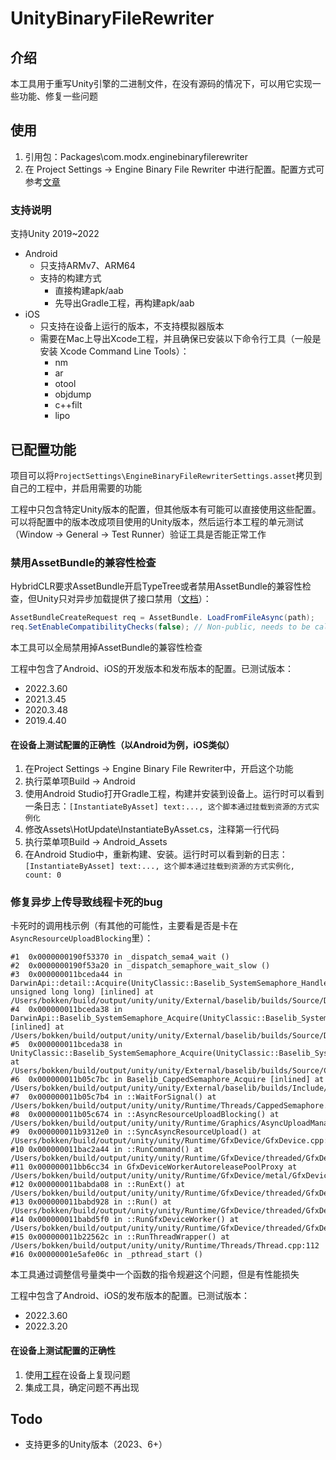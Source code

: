 # UnityBinaryFileRewriter

## 介绍
本工具用于重写Unity引擎的二进制文件，在没有源码的情况下，可以用它实现一些功能、修复一些问题

## 使用
1. 引用包：Packages\com.modx.enginebinaryfilerewriter
2. 在 Project Settings -> Engine Binary File Rewriter 中进行配置。配置方式可参考[文章](https://alanliu90.hatenablog.com/entry/2025/04/23/Unity%E4%B8%AD%E5%85%A8%E5%B1%80%E7%A6%81%E7%94%A8AssetBundle%E7%9A%84%E5%85%BC%E5%AE%B9%E6%80%A7%E6%A3%80%E6%9F%A5)

### 支持说明
支持Unity 2019~2022
* Android
  * 只支持ARMv7、ARM64
  * 支持的构建方式
    * 直接构建apk/aab
    * 先导出Gradle工程，再构建apk/aab
* iOS
  * 只支持在设备上运行的版本，不支持模拟器版本
  * 需要在Mac上导出Xcode工程，并且确保已安装以下命令行工具（一般是安装 Xcode Command Line Tools）：
    * nm
    * ar
    * otool
    * objdump
    * c++filt
    * lipo

## 已配置功能
项目可以将`ProjectSettings\EngineBinaryFileRewriterSettings.asset`拷贝到自己的工程中，并启用需要的功能

工程中只包含特定Unity版本的配置，但其他版本有可能可以直接使用这些配置。
可以将配置中的版本改成项目使用的Unity版本，然后运行本工程的单元测试（Window -> General -> Test Runner）验证工具是否能正常工作

### 禁用AssetBundle的兼容性检查
HybridCLR要求AssetBundle开启TypeTree或者禁用AssetBundle的兼容性检查，但Unity只对异步加载提供了接口禁用（[文档](https://hybridclr.doc.code-philosophy.com/en/docs/basic/monobehaviour)）：
```cs
AssetBundleCreateRequest req = AssetBundle. LoadFromFileAsync(path);
req.SetEnableCompatibilityChecks(false); // Non-public, needs to be called by reflection
```
本工具可以全局禁用掉AssetBundle的兼容性检查

工程中包含了Android、iOS的开发版本和发布版本的配置。已测试版本：
* 2022.3.60
* 2021.3.45
* 2020.3.48
* 2019.4.40

#### 在设备上测试配置的正确性（以Android为例，iOS类似）
1. 在Project Settings -> Engine Binary File Rewriter中，开启这个功能
2. 执行菜单项Build -> Android
3. 使用Android Studio打开Gradle工程，构建并安装到设备上。运行时可以看到一条日志：`[InstantiateByAsset] text:..., 这个脚本通过挂载到资源的方式实例化`
4. 修改Assets\HotUpdate\InstantiateByAsset.cs，注释第一行代码
5. 执行菜单项Build -> Android_Assets
6. 在Android Studio中，重新构建、安装。运行时可以看到新的日志：`[InstantiateByAsset] text:..., 这个脚本通过挂载到资源的方式实例化, count: 0`

### 修复异步上传导致线程卡死的bug
卡死时的调用栈示例（有其他的可能性，主要看是否是卡在`AsyncResourceUploadBlocking`里）：
```
#1  0x0000000190f53370 in _dispatch_sema4_wait ()
#2  0x0000000190f53a20 in _dispatch_semaphore_wait_slow ()
#3  0x000000011bceda44 in DarwinApi::detail::Acquire(UnityClassic::Baselib_SystemSemaphore_Handle, unsigned long long) [inlined] at /Users/bokken/build/output/unity/unity/External/baselib/builds/Source/Darwin/Baselib_SystemSemaphore_DarwinApi.inl.h:36
#4  0x000000011bceda38 in DarwinApi::Baselib_SystemSemaphore_Acquire(UnityClassic::Baselib_SystemSemaphore_Handle) [inlined] at /Users/bokken/build/output/unity/unity/External/baselib/builds/Source/Darwin/Baselib_SystemSemaphore_DarwinApi.inl.h:62
#5  0x000000011bceda38 in UnityClassic::Baselib_SystemSemaphore_Acquire(UnityClassic::Baselib_SystemSemaphore_Handle) at /Users/bokken/build/output/unity/unity/External/baselib/builds/Source/CProxy/Baselib_SystemSemaphore_CProxy.inl.h:19
#6  0x000000011b05c7bc in Baselib_CappedSemaphore_Acquire [inlined] at /Users/bokken/build/output/unity/unity/External/baselib/builds/Include/C/Internal/Baselib_CappedSemaphore_SemaphoreBased.inl.h:44
#7  0x000000011b05c7b4 in ::WaitForSignal() at /Users/bokken/build/output/unity/unity/Runtime/Threads/CappedSemaphore.h:29
#8  0x000000011b05c674 in ::AsyncResourceUploadBlocking() at /Users/bokken/build/output/unity/unity/Runtime/Graphics/AsyncUploadManager.cpp:524
#9  0x000000011b9312e0 in ::SyncAsyncResourceUpload() at /Users/bokken/build/output/unity/unity/Runtime/GfxDevice/GfxDevice.cpp:2320
#10 0x000000011bac2a44 in ::RunCommand() at /Users/bokken/build/output/unity/unity/Runtime/GfxDevice/threaded/GfxDeviceWorker.cpp:2521
#11 0x000000011bb6cc34 in GfxDeviceWorkerAutoreleasePoolProxy at /Users/bokken/build/output/unity/unity/Runtime/GfxDevice/metal/GfxDeviceMetal.mm:5876
#12 0x000000011babda08 in ::RunExt() at /Users/bokken/build/output/unity/unity/Runtime/GfxDevice/threaded/GfxDeviceWorker.cpp:375
#13 0x000000011babd928 in ::Run() at /Users/bokken/build/output/unity/unity/Runtime/GfxDevice/threaded/GfxDeviceWorker.cpp:353
#14 0x000000011babd5f0 in ::RunGfxDeviceWorker() at /Users/bokken/build/output/unity/unity/Runtime/GfxDevice/threaded/GfxDeviceWorker.cpp:332
#15 0x000000011b22562c in ::RunThreadWrapper() at /Users/bokken/build/output/unity/unity/Runtime/Threads/Thread.cpp:112
#16 0x00000001e5afe06c in _pthread_start ()
```

本工具通过调整信号量类中一个函数的指令规避这个问题，但是有性能损失

工程中包含了Android、iOS的发布版本的配置。已测试版本：
* 2022.3.60
* 2022.3.20

#### 在设备上测试配置的正确性
1. 使用[工程](https://discussions.unity.com/t/android-build-project-freezes-after-5-minutes-with-playerloop-in-profiler-at-60-000-ms/784527/337)在设备上复现问题
2. 集成工具，确定问题不再出现

## Todo
* 支持更多的Unity版本（2023、6+）

